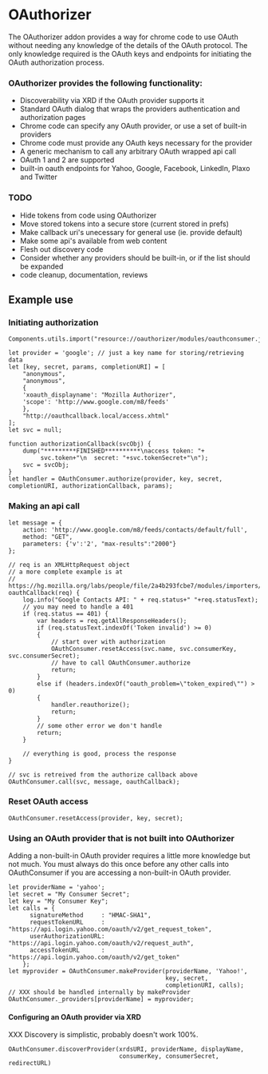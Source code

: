 # OAuthorizer

The OAuthorizer addon provides a way for chrome code to use OAuth without
needing any knowledge of the details of the OAuth protocol. The only knowledge
required is the OAuth keys and endpoints for initiating the OAuth authorization
process.

### OAuthorizer provides the following functionality:

* Discoverability via XRD if the OAuth provider supports it
* Standard OAuth dialog that wraps the providers authentication and authorization pages
* Chrome code can specify any OAuth provider, or use a set of built-in providers
* Chrome code must provide any OAuth keys necessary for the provider
* A generic mechanism to call any arbitrary OAuth wrapped api call
* OAuth 1 and 2 are supported
* built-in oauth endpoints for Yahoo, Google, Facebook, LinkedIn, Plaxo and Twitter

### TODO

* Hide tokens from code using OAuthorizer
* Move stored tokens into a secure store (current stored in prefs)
* Make callback uri's unecessary for general use (ie. provide default)
* Make some api's available from web content
* Flesh out discovery code
* Consider whether any providers should be built-in, or if the list should be expanded
* code cleanup, documentation, reviews

## Example use

### Initiating authorization

    Components.utils.import("resource://oauthorizer/modules/oauthconsumer.js");

    let provider = 'google'; // just a key name for storing/retrieving data
    let [key, secret, params, completionURI] = [
	    "anonymous",
	    "anonymous",
	    {
	    'xoauth_displayname': "Mozilla Authorizer",
	    'scope': 'http://www.google.com/m8/feeds' 
	    },
	    "http://oauthcallback.local/access.xhtml"
	];
    let svc = null;

    function authorizationCallback(svcObj) {
        dump("*********FINISHED**********\naccess token: "+
             svc.token+"\n  secret: "+svc.tokenSecret+"\n");
        svc = svcObj;
    }
    let handler = OAuthConsumer.authorize(provider, key, secret, completionURI, authorizationCallback, params);


### Making an api call

    let message = {
        action: 'http://www.google.com/m8/feeds/contacts/default/full',
        method: "GET",
        parameters: {'v':'2', "max-results":"2000"}
    };

    // req is an XMLHttpRequest object
    // a more complete example is at
    // https://hg.mozilla.org/labs/people/file/2a4b293fcbe7/modules/importers/gmail.js
    oauthCallback(req) {
        log.info("Google Contacts API: " + req.status+" "+req.statusText);
        // you may need to handle a 401
        if (req.status == 401) {
            var headers = req.getAllResponseHeaders();
            if (req.statusText.indexOf('Token invalid') >= 0)
            {
                // start over with authorization
                OAuthConsumer.resetAccess(svc.name, svc.consumerKey, svc.consumerSecret);
                // have to call OAuthConsumer.authorize
                return;
            }
            else if (headers.indexOf("oauth_problem=\"token_expired\"") > 0)
            {
                handler.reauthorize();
                return;
            }
            // some other error we don't handle
            return;
        }
        
        // everything is good, process the response
    }

    // svc is retreived from the authorize callback above
    OAuthConsumer.call(svc, message, oauthCallback);


### Reset OAuth access

    OAuthConsumer.resetAccess(provider, key, secret);


### Using an OAuth provider that is not built into OAuthorizer

Adding a non-built-in OAuth provider requires a little more knowledge but not
much.  You must always do this once before any other calls into OAuthConsumer if
you are accessing a non-built-in OAuth provider.

    let providerName = 'yahoo';
    let secret = "My Consumer Secret";
    let key = "My Consumer Key";
    let calls = {
          signatureMethod     : "HMAC-SHA1",
          requestTokenURL     : "https://api.login.yahoo.com/oauth/v2/get_request_token",
          userAuthorizationURL: "https://api.login.yahoo.com/oauth/v2/request_auth",
          accessTokenURL      : "https://api.login.yahoo.com/oauth/v2/get_token"
        };
    let myprovider = OAuthConsumer.makeProvider(providerName, 'Yahoo!',
                                                key, secret,
                                                completionURI, calls);
    // XXX should be handled internally by makeProvider
    OAuthConsumer._providers[providerName] = myprovider;


#### Configuring an OAuth provider via XRD

XXX Discovery is simplistic, probably doesn't work 100%.

    OAuthConsumer.discoverProvider(xrdsURI, providerName, displayName,
                                   consumerKey, consumerSecret, redirectURL)


